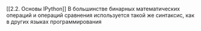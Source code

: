 [[2.2. Основы IPython]]
В большинстве бинарных математических операций и операций сравнения
используется такой же синтаксис, как в других языках программирования